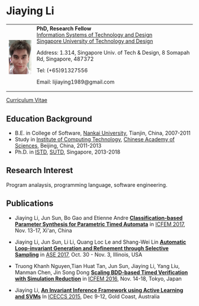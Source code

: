 # Jiaying Li
<table width="68%" border="0" cellpadding="0">
<tr valigh="top" aligh="left">
<td><IMG SRC="./photo.jpg" width="100"><br></td>
<td>
<div>
<b>PhD, Research Fellow</b> <BR> 
<a href="https://istd.sutd.edu.sg/">Information Systems of Technology and Design</a><BR>
<a href="http://www.sutd.edu.sg/">Singapore University of Technology and Design</a>
<P>Address: 1.314, Singapore Univ. of Tech & Design, 8 Somapah Rd, Singapore, 487372<BR>
<P>Tel: (+65)91327556<BR>
<P>Email: lijiaying1989@gmail.com<BR>
</div>
</td>
</tr>
</table>

[Curriculum Vitae](http://lijiaying.github.io/cv/cv.pdf)


## Education Background
* B.E. in College of Software, [Nankai University](http://www.nankai.edu.cn), Tianjin, China, 2007-2011
* Study in [Institute of Computing Technology](http://english.ict.cas.cn/), [Chinese Academy of Sciences](http://english.cas.cn/), Beijing, China, 2011-2013
* Ph.D. in [ISTD](https://istd.sutd.edu.sg/), [SUTD](http://www.sutd.edu.sg/), Singapore, 2013-2018


## Research Interest
Program analaysis, programming language, software engineering. 


## Publications
* Jiaying Li, Jun Sun, Bo Gao and Etienne Andre
[**Classification-based Parameter Synthesis for Parametric Timed Automata**](http://lijiaying.github.io/papers/icfem17.pdf)
in [ICFEM 2017](http://ictt.xidian.edu.cn/icfem2017/), Nov. 13-17, Xi'an, China

* Jiaying Li, Jun Sun, Li Li, Quang Loc Le and Shang-Wei Lin 
[**Automatic Loop-invariant Generation and Refinement through Selective Sampling**](http://lijiaying.github.io/papers/ase17.pdf)
in [ASE 2017](http://ase2017.org/), Oct. 30 - Nov. 3, Illinois, USA

* Truong Khanh Nguyen,Tian Huat Tan, Jun Sun, Jiaying Li, Yang Liu, Manman Chen, Jin Song Dong
[**Scaling BDD-based Timed Verification with Simulation Reduction**](http://lijiaying.github.io/papers/icfem16.pdf)
in [ICFEM 2016](http://icfem2016.xyz/), Nov. 14-18, Tokyo, Japan

* Jiaying Li, 
[**An Invariant Inference Framework using Active Learning and SVMs**](http://lijiaying.github.io/papers/iceccs15.pdf)
In [ICECCS 2015](http://iceccs2015.monash.edu.au/2015/index.jsp), Dec 9-12, Gold Coast, Australia

